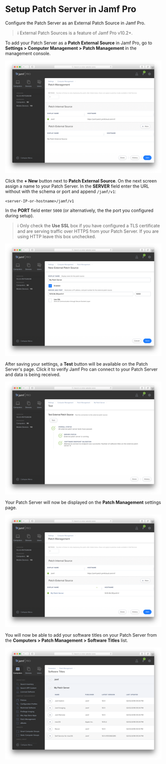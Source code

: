 # Setup Patch Server in Jamf Pro

Configure the Patch Server as an External Patch Source in Jamf Pro.

> :information_source: External Patch Sources is a feature of Jamf Pro v10.2+.

To add your Patch Server as a **Patch External Source** in Jamf Pro, go to **Settings > Computer Management > Patch Management** in the management console.

![](../images/jamf_setup_01.png)

Click the **+ New** button next to **Patch External Source**. On the next screen assign a name to your Patch Server. In the **SERVER** field enter the URL without with the schema or port and append `/jamf/v1`:

```text
<server-IP-or-hostname>/jamf/v1
```

In the **PORT** field enter `5000` (or alternatively, the the port you configured during setup).

> :information_source: Only check the **Use SSL** box if you have configured a TLS certificate and are serving traffic over HTTPS from your Patch Server. If you are using HTTP leave this box unchecked.

![](../images/jamf_setup_02.png)

After saving your settings, a **Test** button will be available on the Patch Server's page. Click it to verify Jamf Pro can connect to your Patch Server and data is being received.

![](../images/jamf_setup_03.png)

Your Patch Server will now be displayed on the **Patch Management** settings
page.

![](../images/jamf_setup_04.png)

You will now be able to add your software titles on your Patch Server from the **Computers > Patch Management > Software Titles** list.

![](../images/jamf_setup_05.png)
